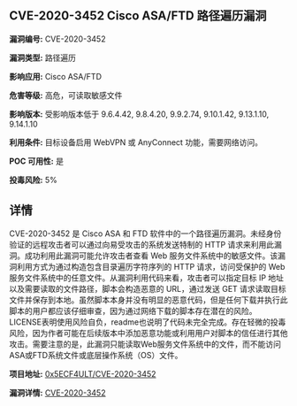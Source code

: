 ## CVE-2020-3452 Cisco ASA/FTD 路径遍历漏洞

**漏洞编号:** CVE-2020-3452

**漏洞类型:** 路径遍历

**影响应用:** Cisco ASA/FTD

**危害等级:** 高危，可读取敏感文件

**影响版本:** 受影响版本低于 9.6.4.42, 9.8.4.20, 9.9.2.74, 9.10.1.42, 9.13.1.10, 9.14.1.10

**利用条件:** 目标设备启用 WebVPN 或 AnyConnect 功能，需要网络访问。

**POC 可用性:** 是

**投毒风险:** 5%

## 详情

CVE-2020-3452 是 Cisco ASA 和 FTD 软件中的一个路径遍历漏洞。未经身份验证的远程攻击者可以通过向易受攻击的系统发送特制的 HTTP 请求来利用此漏洞。成功利用此漏洞可能允许攻击者查看 Web 服务文件系统中的敏感文件。该漏洞利用方式为通过构造包含目录遍历字符序列的 HTTP 请求，访问受保护的 Web 服务文件系统中的任意文件。从漏洞利用代码来看，攻击者可以指定目标 IP 地址以及需要读取的文件路径，脚本会构造恶意的 URL，通过发送 GET 请求读取目标文件并保存到本地。虽然脚本本身并没有明显的恶意代码，但是任何下载并执行此脚本的用户都应该仔细审查，因为通过网络下载的脚本存在潜在的风险。LICENSE表明使用风险自负，readme也说明了代码未完全完成。存在轻微的投毒风险，因为作者可能在后续版本中添加恶意功能或利用用户对脚本的信任进行其他攻击。需要注意的是，此漏洞只能读取Web服务文件系统中的文件，而不能访问ASA或FTD系统文件或底层操作系统（OS）文件。

**项目地址:** [0x5ECF4ULT/CVE-2020-3452](https://github.com/0x5ECF4ULT/CVE-2020-3452)

**漏洞详情:** [CVE-2020-3452](https://nvd.nist.gov/vuln/detail/CVE-2020-3452)